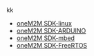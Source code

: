 kk




* [oneM2M SDK-linux](/hello-world/SDK/oneM2M_SDK_linux.md)
* [oneM2M SDK-ARDUINO](oneM2M_SDK_ARDUINO.md)
* [oneM2M SDK-mbed](./oneM2M_SDK_mbed.md)
* [oneM2M SDK-FreeRTOS](oneM2M_SDK_FreeRTOS.md)
